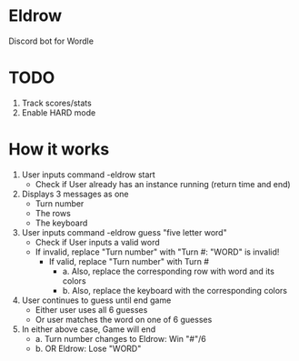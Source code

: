 # Eldrow
Discord bot for Wordle

# TODO
1. Track scores/stats
2. Enable HARD mode

# How it works
1. User inputs command -eldrow start
   - Check if User already has an instance running (return time and end)
2. Displays 3 messages as one
   - Turn number
   - The rows
   - The keyboard
3. User inputs command -eldrow guess "five letter word"
   - Check if User inputs a valid word
   - If invalid, replace "Turn number" with "Turn #: "WORD" is invalid!
     - If valid, replace "Turn number" with Turn #
       - a. Also, replace the corresponding row with word and its colors
       - b. Also, replace the keyboard with the corresponding colors
3. User continues to guess until end game
   - Either user uses all 6 guesses
   - Or user matches the word on one of 6 guesses
4. In either above case, Game will end
   - a. Turn number changes to Eldrow: Win "#"/6
   - b. OR Eldrow: Lose "WORD"
